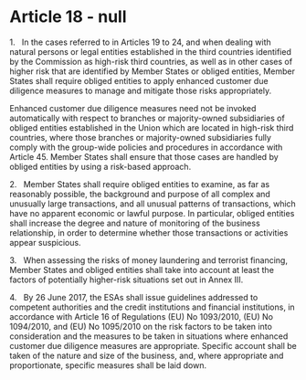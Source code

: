 # Article 18 - null


1.   In the cases referred to in Articles 19 to 24, and when dealing with natural persons or legal entities established in the third countries identified by the Commission as high-risk third countries, as well as in other cases of higher risk that are identified by Member States or obliged entities, Member States shall require obliged entities to apply enhanced customer due diligence measures to manage and mitigate those risks appropriately.

Enhanced customer due diligence measures need not be invoked automatically with respect to branches or majority-owned subsidiaries of obliged entities established in the Union which are located in high-risk third countries, where those branches or majority-owned subsidiaries fully comply with the group-wide policies and procedures in accordance with Article 45. Member States shall ensure that those cases are handled by obliged entities by using a risk-based approach.

2.   Member States shall require obliged entities to examine, as far as reasonably possible, the background and purpose of all complex and unusually large transactions, and all unusual patterns of transactions, which have no apparent economic or lawful purpose. In particular, obliged entities shall increase the degree and nature of monitoring of the business relationship, in order to determine whether those transactions or activities appear suspicious.

3.   When assessing the risks of money laundering and terrorist financing, Member States and obliged entities shall take into account at least the factors of potentially higher-risk situations set out in Annex III.

4.   By 26 June 2017, the ESAs shall issue guidelines addressed to competent authorities and the credit institutions and financial institutions, in accordance with Article 16 of Regulations (EU) No 1093/2010, (EU) No 1094/2010, and (EU) No 1095/2010 on the risk factors to be taken into consideration and the measures to be taken in situations where enhanced customer due diligence measures are appropriate. Specific account shall be taken of the nature and size of the business, and, where appropriate and proportionate, specific measures shall be laid down.
